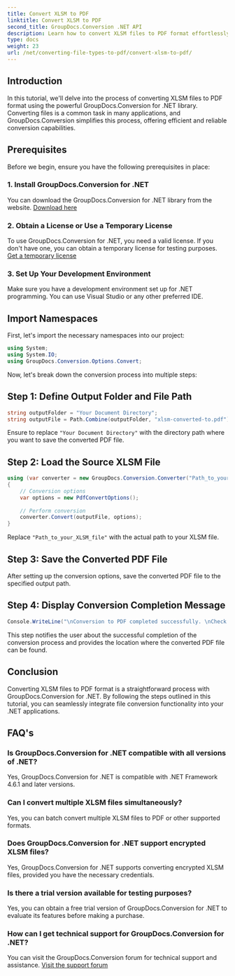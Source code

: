```yaml
---
title: Convert XLSM to PDF
linktitle: Convert XLSM to PDF
second_title: GroupDocs.Conversion .NET API
description: Learn how to convert XLSM files to PDF format effortlessly using GroupDocs.Conversion for .NET. Step-by-step guide included.
type: docs
weight: 23
url: /net/converting-file-types-to-pdf/convert-xlsm-to-pdf/
---
```

## Introduction
In this tutorial, we'll delve into the process of converting XLSM files to PDF format using the powerful GroupDocs.Conversion for .NET library. Converting files is a common task in many applications, and GroupDocs.Conversion simplifies this process, offering efficient and reliable conversion capabilities.
## Prerequisites
Before we begin, ensure you have the following prerequisites in place:
### 1. Install GroupDocs.Conversion for .NET
You can download the GroupDocs.Conversion for .NET library from the website. [Download here](https://releases.groupdocs.com/conversion/net/)
### 2. Obtain a License or Use a Temporary License
To use GroupDocs.Conversion for .NET, you need a valid license. If you don't have one, you can obtain a temporary license for testing purposes. [Get a temporary license](https://purchase.groupdocs.com/temporary-license/)
### 3. Set Up Your Development Environment
Make sure you have a development environment set up for .NET programming. You can use Visual Studio or any other preferred IDE.

## Import Namespaces
First, let's import the necessary namespaces into our project:
```csharp
using System;
using System.IO;
using GroupDocs.Conversion.Options.Convert;
```

Now, let's break down the conversion process into multiple steps:
## Step 1: Define Output Folder and File Path
```csharp
string outputFolder = "Your Document Directory";
string outputFile = Path.Combine(outputFolder, "xlsm-converted-to.pdf");
```
Ensure to replace `"Your Document Directory"` with the directory path where you want to save the converted PDF file.
## Step 2: Load the Source XLSM File
```csharp
using (var converter = new GroupDocs.Conversion.Converter("Path_to_your_XLSM_file"))
{
    // Conversion options
    var options = new PdfConvertOptions();
    
    // Perform conversion
    converter.Convert(outputFile, options);
}
```
Replace `"Path_to_your_XLSM_file"` with the actual path to your XLSM file.
## Step 3: Save the Converted PDF File
After setting up the conversion options, save the converted PDF file to the specified output path.
## Step 4: Display Conversion Completion Message
```csharp
Console.WriteLine("\nConversion to PDF completed successfully. \nCheck output in {0}", outputFolder);
```
This step notifies the user about the successful completion of the conversion process and provides the location where the converted PDF file can be found.

## Conclusion
Converting XLSM files to PDF format is a straightforward process with GroupDocs.Conversion for .NET. By following the steps outlined in this tutorial, you can seamlessly integrate file conversion functionality into your .NET applications.
## FAQ's
### Is GroupDocs.Conversion for .NET compatible with all versions of .NET?
Yes, GroupDocs.Conversion for .NET is compatible with .NET Framework 4.6.1 and later versions.
### Can I convert multiple XLSM files simultaneously?
Yes, you can batch convert multiple XLSM files to PDF or other supported formats.
### Does GroupDocs.Conversion for .NET support encrypted XLSM files?
Yes, GroupDocs.Conversion for .NET supports converting encrypted XLSM files, provided you have the necessary credentials.
### Is there a trial version available for testing purposes?
Yes, you can obtain a free trial version of GroupDocs.Conversion for .NET to evaluate its features before making a purchase.
### How can I get technical support for GroupDocs.Conversion for .NET?
You can visit the GroupDocs.Conversion forum for technical support and assistance. [Visit the support forum](https://forum.groupdocs.com/c/conversion/11)
